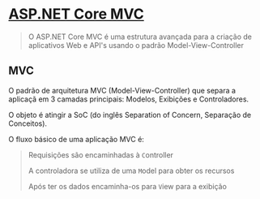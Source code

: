 # [ASP.NET Core MVC]()

> O ASP.NET Core MVC é uma estrutura avançada
> para a criação de aplicativos Web e API's
> usando o padrão Model-View-Controller

## MVC

O padrão de arquitetura MVC (Model-View-Controller) que separa a aplicaçã em 3 camadas principais: Modelos, Exibições e Controladores.

O objeto é atingir a SoC (do inglês Separation of Concern, Separação de Conceitos).

O fluxo básico de uma aplicação MVC é:

> Requisições são encaminhadas à `C`ontroller
>
> A controladora se utiliza de uma `M`odel para obter os recursos
>
> Após ter os dados encaminha-os para `V`iew para a exibição


